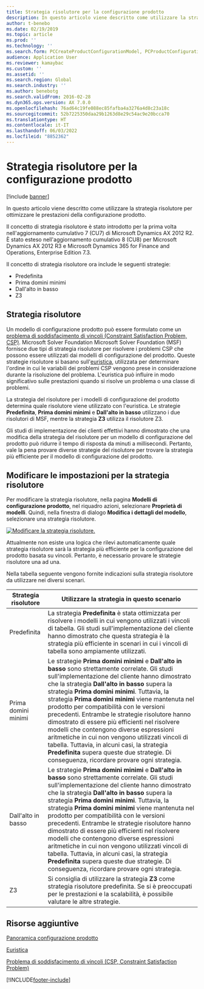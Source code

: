 ```yaml
---
title: Strategia risolutore per la configurazione prodotto
description: In questo articolo viene descritto come utilizzare la strategia risolutore per ottimizzare le prestazioni della configurazione prodotto.
author: t-benebo
ms.date: 02/19/2019
ms.topic: article
ms.prod: ''
ms.technology: ''
ms.search.form: PCCreateProductConfigurationModel, PCProductConfigurationModelListPage
audience: Application User
ms.reviewer: kamaybac
ms.custom: ''
ms.assetid: ''
ms.search.region: Global
ms.search.industry: ''
ms.author: benebotg
ms.search.validFrom: 2016-02-28
ms.dyn365.ops.version: AX 7.0.0
ms.openlocfilehash: 76ad64c19fe088ec85fafba4a3276a4d8c23a18c
ms.sourcegitcommit: 52b7225350daa29b1263d8e29c54ac9e20bcca70
ms.translationtype: HT
ms.contentlocale: it-IT
ms.lasthandoff: 06/03/2022
ms.locfileid: "8852362"
---
```

# <a name="solver-strategy-for-product-configuration"></a>Strategia risolutore per la configurazione prodotto

[!include [banner](../includes/banner.md)]

In questo articolo viene descritto come utilizzare la strategia risolutore per ottimizzare le prestazioni della configurazione prodotto.

Il concetto di strategia risolutore è stato introdotto per la prima volta nell'aggiornamento cumulativo 7 (CU7) di Microsoft Dynamics AX 2012 R2. È stato esteso nell'aggiornamento cumulativo 8 (CU8) per Microsoft Dynamics AX 2012 R3 e Microsoft Dynamics 365 for Finance and Operations, Enterprise Edition 7.3.

Il concetto di strategia risolutore ora include le seguenti strategie:

- Predefinita
- Prima domini minimi
- Dall'alto in basso
- Z3

## <a name="solver-strategy"></a>Strategia risolutore 

Un modello di configurazione prodotto può essere formulato come un [problema di soddisfacimento di vincoli (Constraint Satisfaction Problem, CSP)](http://aima.cs.berkeley.edu/2nd-ed/newchap05.pdf). Microsoft Solver Foundation Microsoft Solver Foundation (MSF) fornisce due tipi di strategia risolutore per risolvere i problemi CSP che possono essere utilizzati dai modelli di configurazione del prodotto. Queste strategie risolutore si basano sull'[euristica](https://techterms.com/definition/heuristic), utilizzata per determinare l'ordine in cui le variabili dei problemi CSP vengono prese in considerazione durante la risoluzione del problema. L'euristica può influire in modo significativo sulle prestazioni quando si risolve un problema o una classe di problemi.

La strategia del risolutore per i modelli di configurazione del prodotto determina quale risolutore viene utilizzato con l'euristica. Le strategie **Predefinita**, **Prima domini minimi** e **Dall'alto in basso** utilizzano i due risolutori di MSF, mentre la strategia **Z3** utilizza il risolutore Z3. 

Gli studi di implementazione dei clienti effettivi hanno dimostrato che una modifica della strategia del risolutore per un modello di configurazione del prodotto può ridurre il tempo di risposta da minuti a millisecondi. Pertanto, vale la pena provare diverse strategie del risolutore per trovare la strategia più efficiente per il modello di configurazione del prodotto.

## <a name="change-the-settings-for-the-solver-strategy"></a>Modificare le impostazioni per la strategia risolutore

Per modificare la strategia risolutore, nella pagina **Modelli di configurazione prodotto**, nel riquadro azioni, selezionare **Proprietà di modelli**. Quindi, nella finestra di dialogo **Modifica i dettagli del modello**, selezionare una strategia risolutore.

[![Modificare la strategia risolutore.](./media/solver-strategy.png)](./media/solver-strategy.png)

Attualmente non esiste una logica che rilevi automaticamente quale strategia risolutore sarà la strategia più efficiente per la configurazione del prodotto basata su vincoli. Pertanto, è necessario provare le strategie risolutore una ad una.

Nella tabella seguente vengono fornite indicazioni sulla strategia risolutore da utilizzare nei diversi scenari.

| Strategia risolutore      | Utilizzare la strategia in questo scenario |
|----------------------|-----------------------------------|
| Predefinita              | La strategia **Predefinita** è stata ottimizzata per risolvere i modelli in cui vengono utilizzati i vincoli di tabella. Gli studi sull'implementazione del cliente hanno dimostrato che questa strategia è la strategia più efficiente in scenari in cui i vincoli di tabella sono ampiamente utilizzati. |
| Prima domini minimi | Le strategie **Prima domini minimi** e **Dall'alto in basso** sono strettamente correlate. Gli studi sull'implementazione del cliente hanno dimostrato che la strategia **Dall'alto in basso** supera la strategia **Prima domini minimi**. Tuttavia, la strategia **Prima domini minimi** viene mantenuta nel prodotto per compatibilità con le versioni precedenti. Entrambe le strategie risolutore hanno dimostrato di essere più efficienti nel risolvere modelli che contengono diverse espressioni aritmetiche in cui non vengono utilizzati vincoli di tabella. Tuttavia, in alcuni casi, la strategia **Predefinita** supera queste due strategie. Di conseguenza, ricordare provare ogni strategia. |
| Dall'alto in basso             | Le strategie **Prima domini minimi** e **Dall'alto in basso** sono strettamente correlate. Gli studi sull'implementazione del cliente hanno dimostrato che la strategia **Dall'alto in basso** supera la strategia **Prima domini minimi**. Tuttavia, la strategia **Prima domini minimi** viene mantenuta nel prodotto per compatibilità con le versioni precedenti. Entrambe le strategie risolutore hanno dimostrato di essere più efficienti nel risolvere modelli che contengono diverse espressioni aritmetiche in cui non vengono utilizzati vincoli di tabella. Tuttavia, in alcuni casi, la strategia **Predefinita** supera queste due strategie. Di conseguenza, ricordare provare ogni strategia. |
| Z3                   | Si consiglia di utilizzare la strategia **Z3** come strategia risolutore predefinita. Se si è preoccupati per le prestazioni e la scalabilità, è possibile valutare le altre strategie. |

## <a name="additional-resources"></a>Risorse aggiuntive

[Panoramica configurazione prodotto](build-product-configuration-model.md)

[Euristica](https://techterms.com/definition/heuristic)

[Problema di soddisfacimento di vincoli (CSP, Constraint Satisfaction Problem)](http://aima.cs.berkeley.edu/2nd-ed/newchap05.pdf)


[!INCLUDE[footer-include](../../includes/footer-banner.md)]